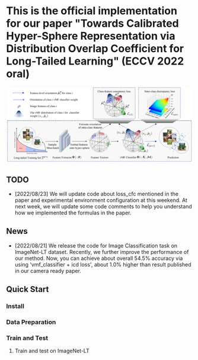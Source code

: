 # This is the official implementation  for our paper "Towards Calibrated Hyper-Sphere Representation via Distribution Overlap Coefficient for Long-Tailed Learning" (ECCV 2022 oral)

![Pipeline](./vmf.png)

## TODO
- [2022/08/23] We will update code about loss_cfc mentioned in the paper and experimental environment configuration at this weekend. At next week, we will update some code comments to help you understand how we implemented the formulas in the paper.

## News
- [2022/08/21] We release the code for Image Classification task on ImageNet-LT dataset. Recently, we further improve the performance of our method. Now, you can achieve about overall 54.5% accuracy via using 'vmf_classifier + icd loss', about 1.0% higher than result published in our camera ready paper.

## Quick Start

### Install

### Data Preparation

### Train and Test

1. Train and test on ImageNet-LT


